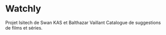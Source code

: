 # Watchly
Projet Isitech de Swan KAS et Balthazar  Vaillant
Catalogue de suggestions de films et séries.

